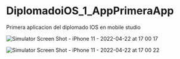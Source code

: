 # DiplomadoiOS_1_AppPrimeraApp
Primera aplicacion del diplomado IOS en mobile studio

![Simulator Screen Shot - iPhone 11 - 2022-04-22 at 17 00 17](https://user-images.githubusercontent.com/62978829/164801445-9e893cff-e0da-40d1-ac55-23bbe76c9140.png)

![Simulator Screen Shot - iPhone 11 - 2022-04-22 at 17 00 22](https://user-images.githubusercontent.com/62978829/164801449-fc87efa8-dd2c-4f77-b3eb-9c52ea042f1b.png)
